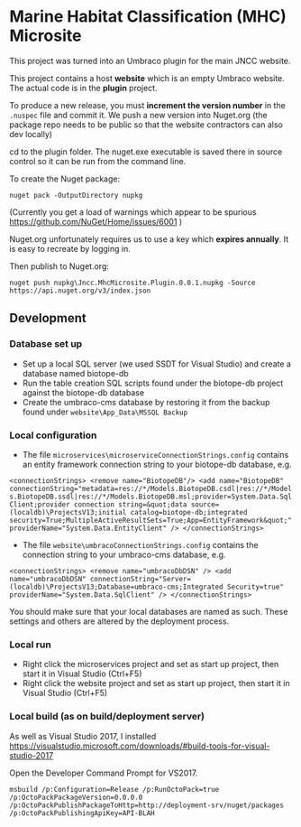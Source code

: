 
Marine Habitat Classification (MHC) Microsite
=============================================

This project was turned into an Umbraco plugin for the main JNCC website.

This project contains a host **website** which is an empty Umbraco website. The actual code is in the **plugin** project.

To produce a new release, you must **increment the version number** in the `.nuspec` file and commit it.
We push a new version into Nuget.org (the package repo needs to be public so that the website contractors can also dev locally)

cd to the plugin folder. The nuget.exe executable is saved there in source control so it can be run from the command line.


To create the Nuget package:

    nuget pack -OutputDirectory nupkg

(Currently you get a load of warnings which appear to be spurious https://github.com/NuGet/Home/issues/6001 )

Nuget.org unfortunately requires us to use a key which **expires annually**. It is easy to recreate by logging in.

Then publish to Nuget.org:

    nuget push nupkg\Jncc.MhcMicrosite.Plugin.0.0.1.nupkg -Source https://api.nuget.org/v3/index.json


Development
-----------

### Database set up ###
* Set up a local SQL server (we used SSDT for Visual Studio) and create a database named biotope-db
* Run the table creation SQL scripts found under the biotope-db project against the biotope-db database
* Create the umbraco-cms database by restoring it from the backup found under `website\App_Data\MSSQL Backup`

### Local configuration ###
* The file `microservices\microserviceConnectionStrings.config` contains an entity framework connection string
to your biotope-db database, e.g.

`<connectionStrings>
  <remove name="BiotopeDB"/>
  <add name="BiotopeDB" connectionString="metadata=res://*/Models.BiotopeDB.csdl|res://*/Models.BiotopeDB.ssdl|res://*/Models.BiotopeDB.msl;provider=System.Data.SqlClient;provider connection string=&quot;data source=(localdb)\ProjectsV13;initial catalog=biotope-db;integrated security=True;MultipleActiveResultSets=True;App=EntityFramework&quot;" providerName="System.Data.EntityClient" />
</connectionStrings>`

* The file `website\umbracoConnectionStrings.config` contains the connection string to your umbraco-cms database, e.g.

`<connectionStrings>
  <remove name="umbracoDbDSN" />
  <add name="umbracoDbDSN" connectionString="Server=(localdb)\ProjectsV13;Database=umbraco-cms;Integrated Security=true" providerName="System.Data.SqlClient" />
</connectionStrings>`

You should make sure that your local databases are named as such. These settings and others are altered by the deployment process. 

### Local run ###
* Right click the microservices project and set as start up project, then start it in Visual Studio (Ctrl+F5)
* Right click the website project and set as start up project, then start it in Visual Studio (Ctrl+F5)

### Local build (as on build/deployment server) ###
As well as Visual Studio 2017,  I installed https://visualstudio.microsoft.com/downloads/#build-tools-for-visual-studio-2017

Open the Developer Command Prompt for VS2017.

    msbuild /p:Configuration=Release /p:RunOctoPack=true /p:OctoPackPackageVersion=0.0.0.0 /p:OctoPackPublishPackageToHttp=http://deployment-srv/nuget/packages /p:OctoPackPublishingApiKey=API-BLAH
